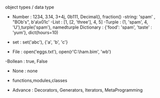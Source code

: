 object types / data type

- Number : 1234, 3.14, 3+4j, 0b111, Decimal(), fraction()
-string: 'spam' , "BOb's", b'a\x01c'
-List : [1, [2, 'three'], 4, 5]
-Turple : (1, 'spam', 4, 'U'),turple('spam'), namedturple
Dictionary : {'food': 'spam', 'taste' : 'yum'}, dict(hours=10)

- set : set('abc'), {'a', 'b', 'c'}

- File : open('eggs.txt'), open(r'C:\ham.bim', 'wb')

-Bollean : true, False
- None : none
- functions,modules,classes

- Advance : Decorators, Generators, Iterators, MetaProgramming

